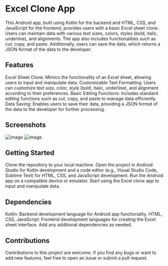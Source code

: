 # Excel Clone App

This Android app, built using Kotlin for the backend and HTML, CSS, and JavaScript for the frontend, provides users with a basic Excel sheet clone. Users can maintain data with various text sizes, colors, styles (bold, italic, underline), and alignments. The app also includes functionalities such as cut, copy, and paste. Additionally, users can save the data, which returns a JSON format of the data to the developer.

## Features

Excel Sheet Clone: Mimics the functionality of an Excel sheet, allowing users to input and manipulate data.
Customizable Text Formatting: Users can customize text size, color, style (bold, italic, underline), and alignment according to their preferences.
Basic Editing Functions: Includes standard editing functions such as cut, copy, and paste to manage data efficiently.
Data Saving: Enables users to save their data, providing a JSON format of the data to the developer for further processing.

## Screenshots

![image](https://github.com/AkashSingh1505/ExcelSheet_Clone_App/assets/139606462/8febc4a2-fe63-4cf6-a2f9-a09554659dd7)  ![image](https://github.com/AkashSingh1505/ExcelSheet_Clone_App/assets/139606462/89d2ee5a-9044-4240-ba7a-2896c87880bf)





## Getting Started


Clone the repository to your local machine.
Open the project in Android Studio for Kotlin development and a code editor (e.g., Visual Studio Code, Sublime Text) for HTML, CSS, and JavaScript development.
Run the Android app on a compatible device or emulator.
Start using the Excel clone app to input and manipulate data.

## Dependencies

Kotlin: Backend development language for Android app functionality.
HTML, CSS, JavaScript: Frontend development languages for creating the Excel sheet interface.
Add any additional dependencies as needed.

## Contributions

Contributions to this project are welcome. If you find any bugs or want to add new features, feel free to open an issue or submit a pull request.
